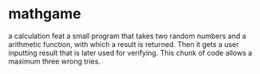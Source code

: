# mathgame
a calculation feat
a small program that takes two random numbers and a arithmetic function, with which a result is returned. Then it gets
a user inputting result that is later used for verifying. This chunk of code allows a maximum three wrong tries. 
